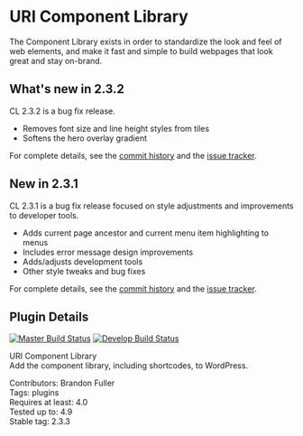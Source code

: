 # URI Component Library

The Component Library exists in order to standardize the look and feel of web elements, and make it fast and simple to build webpages that look great and stay on-brand.

## What's new in 2.3.2

CL 2.3.2 is a bug fix release.

* Removes font size and line height styles from tiles
* Softens the hero overlay gradient

For complete details, see the [commit history](https://github.com/uriweb/uri-component-library/pull/82/commits) and the [issue tracker](https://github.com/uriweb/uri-component-library/issues). 

## New in 2.3.1

CL 2.3.1 is a bug fix release focused on style adjustments and improvements to developer tools.

* Adds current page ancestor and current menu item highlighting to menus
* Includes error message design improvements
* Adds/adjusts development tools
* Other style tweaks and bug fixes

For complete details, see the [commit history](https://github.com/uriweb/uri-component-library/pull/80/commits) and the [issue tracker](https://github.com/uriweb/uri-component-library/issues). 

## Plugin Details

[![Master Build Status](https://travis-ci.org/uriweb/uri-component-library.svg?branch=master "Master build status")](https://travis-ci.org/uriweb/uri-component-library)
[![Develop Build Status](https://travis-ci.org/uriweb/uri-component-library.svg?branch=develop "Develop build status")](https://travis-ci.org/uriweb/uri-component-library)

URI Component Library  
Add the component library, including shortcodes, to WordPress.  

Contributors: Brandon Fuller  
Tags: plugins  
Requires at least: 4.0  
Tested up to: 4.9  
Stable tag: 2.3.3  